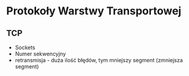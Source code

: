 # Protokoły Warstwy Transportowej
## TCP
* Sockets
* Numer sekwencyjny
* retransmisja - duża ilość błędów, tym mniejszy segment (zmniejsza segment)
